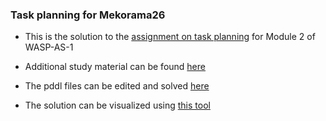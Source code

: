### Task planning for Mekorama26

- This is the solution to the [assignment on task planning](https://kth.instructure.com/courses/19281/assignments/95641) for Module 2 of WASP-AS-1

- Additional study material can be found [here](https://canvas.kth.se/courses/19281/pages/module2-mtrl-task-planning)

- The pddl files can be edited and solved [here](http://editor.planning.domains/#)

- The solution can be visualized using [this tool](https://github.com/pjensfelt/mekorama_plandisplay/)

